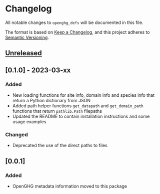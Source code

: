 # Changelog

All notable changes to `openghg_defs` will be documented in this file.

The format is based on [Keep a Changelog](https://keepachangelog.com/en/1.0.0/),
and this project adheres to [Semantic Versioning](https://semver.org/spec/v2.0.0.html).

## [Unreleased](https://github.com/openghg/supplementary_data/compare/0.1.0..HEAD)

## [0.1.0] - 2023-03-xx

### Added

- New loading functions for site info, domain info and species info that return a Python dictionary from JSON
- Added path helper functions `get_datapath` and `get_domain_path` functions that return `pathlib.Path` filepaths
- Updated the README to contain installation instructions and some usage examples

### Changed

- Deprecated the use of the direct paths to files

## [0.0.1]

### Added

- OpenGHG metadata information moved to this package